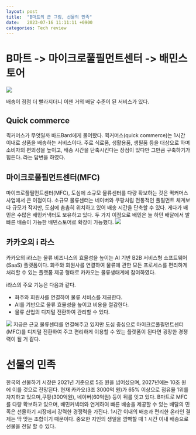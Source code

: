```yaml
---
layout: post
title:  "B마트의 큰 그림, 선물의 민족"
date:   2023-07-16 11:11:11 +0900
categories: Tech review
---
```

# B마트 -> 마이크로풀필먼트센터 ->  배민스토어
![](https://velog.velcdn.com/images/sungrok7/post/29b1043a-22b8-4897-8e8d-082293d82b68/image.jpg)

배송이 점점 더 빨라지더니 이젠 거의 배달 수준이 된 서비스가 있다.

## Quick commerce
퀵커머스가 무엇일까 바드Bard에게 물어봤다. 퀵커머스(quick commerce)는 1시간 이내로 상품을 배송하는 서비스이다. 주로 식료품, 생활용품, 생필품 등을 대상으로 하며 소비자의 편의성을 높이고, 배송 시간을 단축시킨다는 장점이 있다만 그만큼 구축하기가 힘든다. 라는 답변을 하였다.

## 마이크로풀필먼트센터(MFC)
마이크로풀필먼트센터(MFC), 도심에 소규모 물류센터를 다량 확보하는 것은 퀵커머스 사업에서 큰 이점이다. 소규모 물류센터는 네이버와 쿠팡처럼 전통적인 풀필먼트 체계보다 규모가 작지만, 도심에 촘촘히 위치하고 있어 배송 시간을 단축할 수 있다. 게다가 배민은 수많은 배민커낵터도 보유하고 있다. 두 가지 이점으로 배민은 늘 하던 배달에서 발빠른 배송이 가능한 배민스토어로 확장이 가능했다.
![](https://velog.velcdn.com/images/sungrok7/post/34c34a19-4c36-4e1f-9e87-bf239284b53f/image.png)

## 카카오의 i 라스
카카오의 i라스는 물류 비즈니스의 효율성을 높이는 AI 기반 B2B 서비스형 소프트웨어(SaaS) 플랫폼이다. 화주와 회원사를 연결하여 물류에 관한 모든 프로세스를 편리하게 처리할 수 있는 플랫폼 제공 형태로 카카오는 물류생태계에 참여하였다.

i라스의 주요 기능은 다음과 같다.

- 화주와 회원사를 연결하여 물류 서비스를 제공한다.
- AI를 기반으로 물류 효율성을 높이고 비용을 절감한다.
- 물류 산업의 디지털 전환하여 관리할 수 있다.


![](https://velog.velcdn.com/images/sungrok7/post/63fb70da-9e72-4fd7-81f1-368b74bd3ce7/image.png) 지금은 근교 물류센터를 연결해주고 있지만 도심 중심으로 마이크로풀필먼트센터(MFC)를 디지털 전환하여 주고 편리하게 이용할 수 있는 플랫폼이 된다면 굉장한 경쟁력이 될 거 같다.



# 선물의 민족

한국의 선물하기 시장은 2021년 기준으로 5조 원을 넘어섰으며, 2027년에는 10조 원에 이를 것으로 전망된다. 현재 카카오(3조 3000억 원)가 65% 이상으로 점유율 1위를 차지하고 있으며,쿠팡(300억원), 네이버(60억원) 등이 뒤를 잇고 있다. B마트로 MFC를 다량 확보하고 있으며, 배민커넥터와 연계하여 빠른 배송을 제공할 수 있는 배달의 민족은 선물하기 시장에서 강력한 경쟁력을 가진다. 1시간 이내의 배송과 편리한 온라인 결제는 딱 맞는 조합이기 때문이다. 중요한 지인의 생일을 깜빡할 때 1 시간 이내 배송으로 선물을 전달 할 수 있다. 


[jekyll-docs]: https://jekyllrb.com/docs/home
[jekyll-gh]:   https://github.com/jekyll/jekyll
[jekyll-talk]: https://talk.jekyllrb.com/
